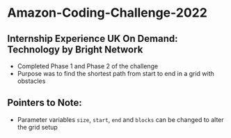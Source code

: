 # Amazon-Coding-Challenge-2022
## Internship Experience UK On Demand: Technology by Bright Network
- Completed Phase 1 and Phase 2 of the challenge
- Purpose was to find the shortest path from start to end in a grid with obstacles

## Pointers to Note:
- Parameter variables `size`, `start`, `end` and `blocks` can be changed to alter the grid setup
